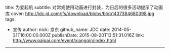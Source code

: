 title: 为爱起航
subtitle: 对常规使用动画进行封装，为日后的很多活动提示了动画库
cover: http://jdc.jd.com/jfs/download/blobs/blob1437384680398.jpg
tags:
  - 宣传
author:
  nick: 京东
  github_name: JDC
date: 2014-05-31T16:00:00.000Z
publishDate: 2015-08-20T13:51:31.016Z
link: http://www.paipai.com/event/xiangqin/index.html
---